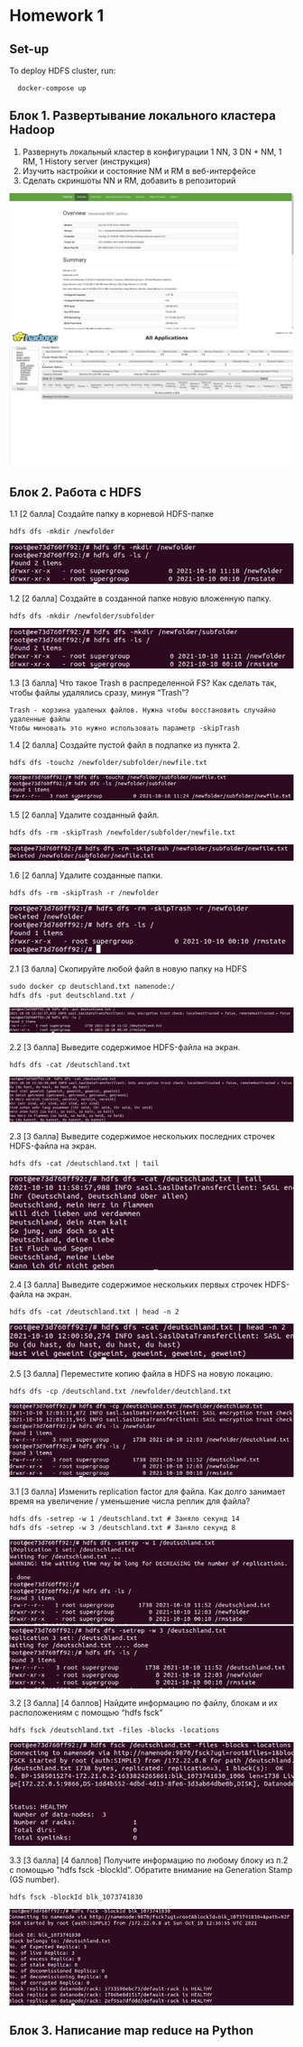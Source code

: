 # Homework 1

## Set-up

To deploy HDFS cluster, run:
```
  docker-compose up
```

## Блок 1. Развертывание локального кластера Hadoop

1) Развернуть локальный кластер в конфигурации 1 NN, 3 DN + NM, 1 RM, 1 History server (инструкция)
2) Изучить настройки и состояние NM и RM в веб-интерфейсе
3) Сделать скриншоты NN и RM, добавить в репозиторий


![alt text](./screenshoots/block-1-NN.png)
![alt text](./screenshoots/block-1-RM.png)

## Блок 2. Работа с HDFS

1.1 [2 балла] Создайте папку в корневой HDFS-папке 
```
hdfs dfs -mkdir /newfolder
```
![alt text](./screenshoots/block-2-1-1.png)

1.2 [2 балла] Создайте в созданной папке новую вложенную папку.
```
hdfs dfs -mkdir /newfolder/subfolder
```
![alt text](./screenshoots/block-2-1-2.png)

1.3 [3 балла] Что такое Trash в распределенной FS? Как сделать так, чтобы файлы удалялись сразу, минуя “Trash”?
```
Trash - корзина удаленых файлов. Нужна чтобы восстановить случайно удаленные файлы
Чтобы миновать это нужно использовать параметр -skipTrash
```

1.4 [2 балла] Создайте пустой файл в подпапке из пункта 2.
```
hdfs dfs -touchz /newfolder/subfolder/newfile.txt
```
![alt text](./screenshoots/block-2-1-4.png)

1.5 [2 балла] Удалите созданный файл.
```
hdfs dfs -rm -skipTrash /newfolder/subfolder/newfile.txt
```
![alt text](./screenshoots/block-2-1-5.png)

1.6 [2 балла] Удалите созданные папки.
```
hdfs dfs -rm -skipTrash -r /newfolder
```
![alt text](./screenshoots/block-2-1-6.png)

2.1 [3 балла] Скопируйте любой файл в новую папку на HDFS
```
sudo docker cp deutschland.txt namenode:/
hdfs dfs -put deutschland.txt /
```
![alt text](./screenshoots/block-2-2-1.png)

2.2 [3 балла] Выведите содержимое HDFS-файла на экран.
```
hdfs dfs -cat /deutschland.txt
```
![alt text](./screenshoots/block-2-2-2.png)

2.3 [3 балла] Выведите содержимое нескольких последних строчек HDFS-файла на экран.
```
hdfs dfs -cat /deutschland.txt | tail 
```
![alt text](./screenshoots/block-2-2-3.png)

2.4 [3 балла] Выведите содержимое нескольких первых строчек HDFS-файла на экран.
```
hdfs dfs -cat /deutschland.txt | head -n 2 
```
![alt text](./screenshoots/block-2-2-4.png)

2.5 [3 балла] Переместите копию файла в HDFS на новую локацию.
```
hdfs dfs -cp /deutschland.txt /newfolder/deutchland.txt
```
![alt text](./screenshoots/block-2-2-5.png)

3.1 [3 балла] Изменить replication factor для файла. Как долго занимает время на увеличение /
уменьшение числа реплик для файла?
```
hdfs dfs -setrep -w 1 /deutschland.txt # Заняло секунд 14
hdfs dfs -setrep -w 3 /deutschland.txt # Заняло секунд 8
```
![alt text](./screenshoots/block-2-3-1-1.png)
![alt text](./screenshoots/block-2-3-1-2.png)

3.2 [3 балла]  [4 баллов] Найдите информацию по файлу, блокам и их расположениям с помощью “hdfs fsck”
```
hdfs fsck /deutschland.txt -files -blocks -locations
```
![alt text](./screenshoots/block-2-3-2.png)


3.3 [3 балла]  [4 баллов] Получите информацию по любому блоку из п.2 с помощью "hdfs fsck -blockId”.
Обратите внимание на Generation Stamp (GS number).
```
hdfs fsck -blockId blk_1073741830
```
![alt text](./screenshoots/block-2-3-3.png)

## Блок 3. Написание map reduce на Python 